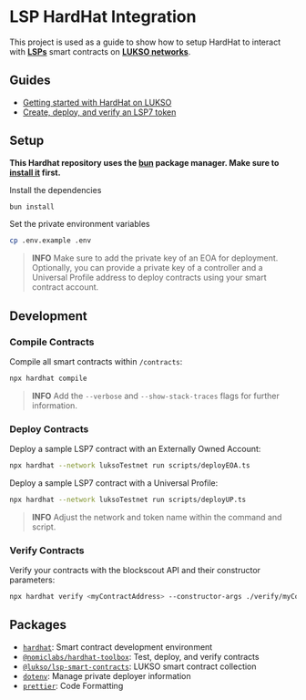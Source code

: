 # LSP HardHat Integration

This project is used as a guide to show how to setup HardHat to interact with **[LSPs](https://docs.lukso.tech/contracts/introduction)** smart contracts on **[LUKSO networks](https://docs.lukso.tech/networks/mainnet/parameters)**.

## Guides

- [Getting started with HardHat on LUKSO](https://docs.lukso.tech/learn/smart-contract-developers/getting-started)
- [Create, deploy, and verify an LSP7 token](https://docs.lukso.tech/learn/smart-contract-developers/create-lsp7-token)

## Setup

**This Hardhat repository uses the [bun](https://bun.sh) package manager. Make sure to [install it](https://bun.sh/docs/installation) first.**

Install the dependencies

```bash
bun install
```

Set the private environment variables

```bash
cp .env.example .env
```

> **INFO** Make sure to add the private key of an EOA for deployment. Optionally, you can provide a private key of a controller and a Universal Profile address to deploy contracts using your smart contract account.

## Development

### Compile Contracts

Compile all smart contracts within `/contracts`:

```bash
npx hardhat compile
```

> **INFO** Add the `--verbose` and `--show-stack-traces` flags for further information.

### Deploy Contracts

Deploy a sample LSP7 contract with an Externally Owned Account:

```bash
npx hardhat --network luksoTestnet run scripts/deployEOA.ts
```

Deploy a sample LSP7 contract with a Universal Profile:

```bash
npx hardhat --network luksoTestnet run scripts/deployUP.ts
```

> **INFO** Adjust the network and token name within the command and script.

### Verify Contracts

Verify your contracts with the blockscout API and their constructor parameters:

```bash
npx hardhat verify <myContractAddress> --constructor-args ./verify/myContractParameters.ts --network luksoTestnet
```

## Packages

- [`hardhat`](https://hardhat.org/docs): Smart contract development environment
- [`@nomiclabs/hardhat-toolbox`](https://hardhat.org/hardhat-runner/plugins/nomicfoundation-hardhat-toolbox): Test, deploy, and verify contracts
- [`@lukso/lsp-smart-contracts`](https://docs.lukso.tech/tools/lsp-smart-contracts/getting-started): LUKSO smart contract collection
- [`dotenv`](https://www.npmjs.com/package/dotenv): Manage private deployer information
- [`prettier`](https://www.npmjs.com/package/prettier): Code Formatting
